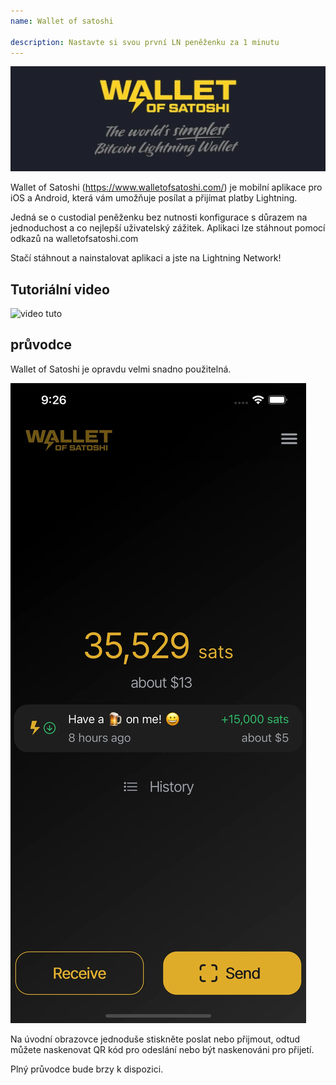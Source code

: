 ```yaml
---
name: Wallet of satoshi

description: Nastavte si svou první LN peněženku za 1 minutu
---
```


![cover](assets/cover.webp)

Wallet of Satoshi (https://www.walletofsatoshi.com/) je mobilní aplikace pro iOS a Android, která vám umožňuje posílat a přijímat platby Lightning.

Jedná se o custodial peněženku bez nutnosti konfigurace s důrazem na jednoduchost a co nejlepší uživatelský zážitek. Aplikaci lze stáhnout pomocí odkazů na walletofsatoshi.com

Stačí stáhnout a nainstalovat aplikaci a jste na Lightning Network!

## Tutoriální video

![video tuto](https://youtu.be/Es4InK3lq5c)

## průvodce

Wallet of Satoshi je opravdu velmi snadno použitelná.

![cover](assets/1.webp)

Na úvodní obrazovce jednoduše stiskněte poslat nebo přijmout, odtud můžete naskenovat QR kód pro odeslání nebo být naskenováni pro přijetí.

Plný průvodce bude brzy k dispozici.